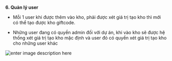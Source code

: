  **6. Quản lý user**

- Mỗi 1 user khi được thêm vào kho, phải được xét giá trị tạo kho thì mới có thể tạo được kho giftcode.

- Những user đang có quyền admin đối với dự án, khi vào kho sẽ được hệ thống xét giá trị tạo kho mặc định và user đó có quyền xét giá trị tạo kho cho những user khác

![enter image description here](https://static8.muarecdn.com/original/muare/images/2019/11/20/5385464_25.png)